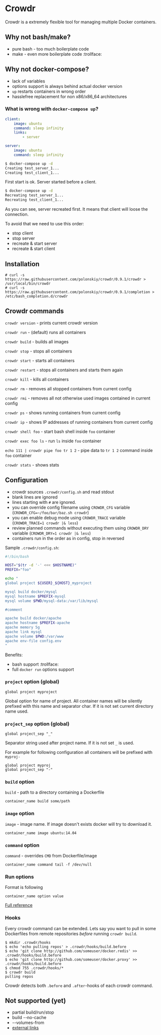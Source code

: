 # Crowdr

Crowdr is a extremely flexible tool for managing multiple Docker containers.

## Why not bash/make?

* pure bash - too much boilerplate code
* make - even more boilerplate code :trollface:

## Why not docker-compose?

* lack of variables
* options support is always behind actual docker version
* `up` restarts containers in wrong order
* hasslefree replacement for non x86/x86_64 architectures

### What is wrong with `docker-compose up`?

```yaml
client:
    image: ubuntu
    command: sleep infinity
    links:
        - server

server:
    image: ubuntu
    command: sleep infinity
```

```bash
$ docker-compose up -d
Creating test_server_1...
Creating test_client_1...
```
First start is ok. Server started before a client.

```bash
$ docker-compose up -d
Recreating test_server_1...
Recreating test_client_1...
```
As you can see, server recreated first. It means that client will loose the connection.

To avoid that we need to use this order:

* stop client
* stop server
* recreate & start server
* recreate & start client

## Installation

```
# curl -s https://raw.githubusercontent.com/polonskiy/crowdr/0.9.1/crowdr > /usr/local/bin/crowdr
# curl -s https://raw.githubusercontent.com/polonskiy/crowdr/0.9.1/completion > /etc/bash_completion.d/crowdr
```

## Crowdr commands

`crowdr version` - prints current crowdr version

`crowdr run` - (default) runs all containers

`crowdr build` - builds all images

`crowdr stop` - stops all containers

`crowdr start` - starts all containers

`crowdr restart` - stops all containers and starts them again

`crowdr kill` - kills all containers

`crowdr rm` - removes all stopped containers from current config

`crowdr rmi` - removes all not otherwise used images contained in current config

`crowdr ps` - shows running containers from current config

`crowdr ip` - shows IP addresses of running containers from current config

`crowdr shell foo` - start bash shell inside `foo` container

`crowdr exec foo ls` - run `ls` inside `foo` container

`echo 111 | crowdr pipe foo tr 1 2` - pipe data to `tr 1 2` command inside `foo` container

`crowdr stats` - shows stats

## Configuration

* crowdr sources `.crowdr/config.sh` and read stdout
* blank lines are ignored
* lines starting with `#` are ignored.
* you can override config filename using `CROWDR_CFG` variable (`CROWDR_CFG=~/foo/bar/baz.sh crowdr`)
* you can enable debug mode using `CROWDR_TRACE` variable (`CROWDR_TRACE=1 crowdr |& less`)
* review planned commands without executing them using `CROWDR_DRY` variable (`CROWDR_DRY=1 crowdr |& less`)
* containers run in the order as in config, stop in reversed

Sample `.crowdr/config.sh`:
```bash
#!/bin/bash

HOST="$(tr -d '-' <<< $HOSTNAME)"
PREFIX="foo"

echo "
global project ${USER}_${HOST}_myproject

mysql build docker/mysql
mysql hostname $PREFIX-mysql
mysql volume $PWD/mysql-data:/var/lib/mysql

#comment

apache build docker/apache
apache hostname $PREFIX-apache
apache memory 5g
apache link mysql
apache volume $PWD:/var/www
apache env-file config.env
"
```

Benefits:
* bash support :trollface:
* full `docker run` options support

### `project` option (global)

```
global project myproject
```

Global option for name of project. All container names will be silently prefixed with this name and separator char. If it is not set current directory name used.

### `project_sep` option (global)

```
global project_sep "_"
```

Separator string used after project name. If it is not set `_` is used.

For example for following configuration all containers will be prefixed with `myproj-`

```
global project myproj
global project_sep "-"
```

### `build` option

`build` - path to a directory containing a Dockerfile

```
container_name build some/path
```

### `image` option

`image` - image name. If image doesn't exists docker will try to download it.

```
container_name image ubuntu:14.04
```

### `command` option

`command` - overrides `CMD` from Dockerfile/image

```
container_name command tail -f /dev/null
```

### Run options

Format is following
```
container_name option value
```

[Full reference](https://docs.docker.com/reference/commandline/cli/#run)

### Hooks

Every crowdr command can be extended.
Lets say you want to pull in some Dockerfiles from remote repositories *before* running `crowdr build`.

    $ mkdir .crowdr/hooks
    $ echo 'echo pulling repos' > .crowdr/hooks/build.before
    $ echo 'git clone http://github.com/someuser/docker.redis' >> .crowdr/hooks/build.before
    $ echo 'git clone http://github.com/someuser/docker.proxy' >> .crowdr/hooks/build.before
    $ chmod 755 .crowdr/hooks/*
    $ crowdr build
    pulling repos

Crowdr detects both `.before` and `.after`-hooks of each crowdr command.

## Not supported (yet)

* partial build/run/stop
* build --no-cache
* --volumes-from
* [external links](https://docs.docker.com/compose/yml/#external_links)
